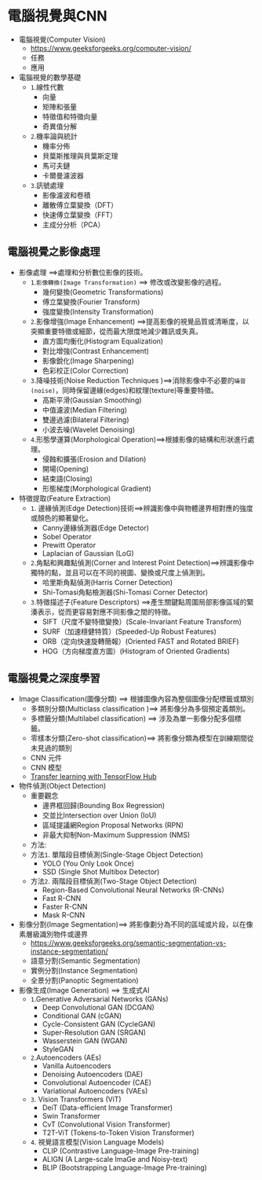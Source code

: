 # 電腦視覺與CNN
- 電腦視覺(Computer Vision)
  - https://www.geeksforgeeks.org/computer-vision/
  - 任務
  - 應用
- 電腦視覺的數學基礎
  - `1`.線性代數
    - 向量
    - 矩陣和張量
    - 特徵值和特徵向量
    - 奇異值分解
  - `2`.機率論與統計
    - 機率分佈
    - 貝葉斯推理與貝葉斯定理
    - 馬可夫鏈
    - 卡爾曼濾波器
  - `3`.訊號處理
    - 影像濾波和卷積
    - 離散傅立葉變換（DFT）
    - 快速傅立葉變換（FFT）
    - 主成分分析（PCA） 

## 電腦視覺之影像處理
- 影像處理 ==>處理和分析數位影像的技術。
  - `1`.`影像轉換(Image Transformation)` ==> 修改或改變影像的過程。
    - 幾何變換(Geometric Transformations)
    - 傅立葉變換(Fourier Transform)
    - 強度變換(Intensity Transformation)
  - `2`.影像增強(Image Enhancement) ==>提高影像的視覺品質或清晰度，以突顯重要特徵或細節，從而最大限度地減少雜訊或失真。
    - 直方圖均衡化(Histogram Equalization)
    - 對比增強(Contrast Enhancement)
    - 影像銳化(Image Sharpening)
    - 色彩校正(Color Correction)
  - `3`.降噪技術(Noise Reduction Techniques )==>消除影像中不必要的`噪音(noise)`，同時保留邊緣(edges)和紋理(texture)等重要特徵。
    - 高斯平滑(Gaussian Smoothing)
    - 中值濾波(Median Filtering)
    - 雙邊過濾(Bilateral Filtering)
    - 小波去噪(Wavelet Denoising)
  - `4`.形態學運算(Morphological Operation)==>根據影像的結構和形狀進行處理。
    - 侵蝕和擴張(Erosion and Dilation)
    - 開場(Opening)
    - 結束語(Closing)
    - 形態梯度(Morphological Gradient)
- 特徵提取(Feature Extraction)
  - `1`. 邊緣偵測(Edge Detection)技術==>辨識影像中與物體邊界相對應的強度或顏色的顯著變化。
    - Canny邊緣偵測器(Edge Detector)
    - Sobel Operator
    - Prewitt Operator
    - Laplacian of Gaussian (LoG)
  - `2`.角點和興趣點偵測(Corner and Interest Point Detection)==>辨識影像中獨特的點，並且可以在不同的視圖、變換或尺度上偵測到。
    - 哈里斯角點偵測(Harris Corner Detection)
    - Shi-Tomasi角點檢測器(Shi-Tomasi Corner Detector)
  - `3`.特徵描述子(Feature Descriptors) ==>產生關鍵點周圍局部影像區域的緊湊表示，從而更容易對應不同影像之間的特徵。
    - SIFT（尺度不變特徵變換）(Scale-Invariant Feature Transform)
    - SURF（加速穩健特質）(Speeded-Up Robust Features)
    - ORB（定向快速旋轉簡報）(Oriented FAST and Rotated BRIEF)
    - HOG（方向梯度直方圖）(Histogram of Oriented Gradients)
    
## 電腦視覺之深度學習
- Image Classification(圖像分類) ==> 根據圖像內容為整個圖像分配標籤或類別
  - 多類別分類(Multiclass classification )==> 將影像分為多個預定義類別。
  - 多標籤分類(Multilabel classification) ==> 涉及為單一影像分配多個標籤。
  - 零樣本分類(Zero-shot classification)==> 將影像分類為模型在訓練期間從未見過的類別
  - CNN 元件
  - CNN 模型
  - [Transfer learning with TensorFlow Hub](https://www.tensorflow.org/tutorials/images/transfer_learning_with_hub)
- 物件偵測(Object Detection)
  - 重要觀念
    - 邊界框回歸(Bounding Box Regression)
    - 交並比Intersection over Union (IoU)
    - 區域提議網Region Proposal Networks (RPN)
    - 非最大抑制Non-Maximum Suppression (NMS)
  - 方法:
  - 方法`1`. 單階段目標偵測(Single-Stage Object Detection)
    - YOLO (You Only Look Once)
    - SSD (Single Shot Multibox Detector)
  - 方法`2`. 兩階段目標偵測(Two-Stage Object Detection)
    - Region-Based Convolutional Neural Networks (R-CNNs)
    - Fast R-CNN
    - Faster R-CNN
    - Mask R-CNN
- 影像分割(Image Segmentation)==> 將影像劃分為不同的區域或片段，以在像素層級識別物件或邊界
  - https://www.geeksforgeeks.org/semantic-segmentation-vs-instance-segmentation/ 
  - 語意分割(Semantic Segmentation)
  - 實例分割(Instance Segmentation)
  - 全景分割(Panoptic Segmentation)
- 影像生成(Image Generation) ==> 生成式AI
  - `1`.Generative Adversarial Networks (GANs)
    - Deep Convolutional GAN (DCGAN)
    - Conditional GAN (cGAN)
    - Cycle-Consistent GAN (CycleGAN)
    - Super-Resolution GAN (SRGAN)
    - Wasserstein GAN (WGAN)
    - StyleGAN
  - `2`.Autoencoders (AEs)
    - Vanilla Autoencoders
    - Denoising Autoencoders (DAE)
    - Convolutional Autoencoder (CAE)
    - Variational Autoencoders (VAEs)
  - `3`. Vision Transformers (ViT)
    - DeiT (Data-efficient Image Transformer)
    - Swin Transformer
    - CvT (Convolutional Vision Transformer)
    - T2T-ViT (Tokens-to-Token Vision Transformer) 
  - `4`. 視覺語言模型(Vision Language Models)
    - CLIP (Contrastive Language-Image Pre-training)
    - ALIGN (A Large-scale ImaGe and Noisy-text)
    - BLIP (Bootstrapping Language-Image Pre-training)

